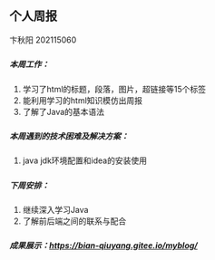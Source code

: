 ## 个人周报

卞秋阳  202115060

##### 

##### 本周工作：

1. 学习了html的标题，段落，图片，超链接等15个标签
2. 能利用学习的html知识模仿出周报
3. 了解了Java的基本语法

##### 

##### 本周遇到的技术困难及解决方案：

1. java jdk环境配置和idea的安装使用

##### 

##### 下周安排：

1. 继续深入学习Java
2. 了解前后端之间的联系与配合

##### 

##### 成果展示：https://bian-qiuyang.gitee.io/myblog/
